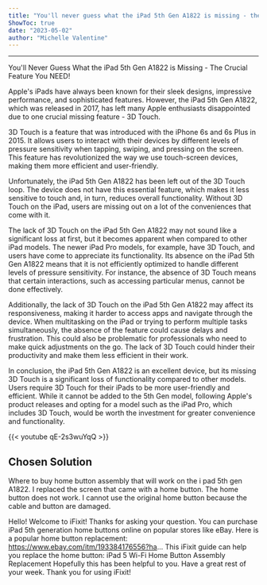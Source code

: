 ```yaml
---
title: "You'll never guess what the iPad 5th Gen A1822 is missing - the crucial feature you NEED!"
ShowToc: true 
date: "2023-05-02"
author: "Michelle Valentine"
---
```

*****
You'll Never Guess What the iPad 5th Gen A1822 is Missing - The Crucial Feature You NEED!

Apple's iPads have always been known for their sleek designs, impressive performance, and sophisticated features. However, the iPad 5th Gen A1822, which was released in 2017, has left many Apple enthusiasts disappointed due to one crucial missing feature - 3D Touch.

3D Touch is a feature that was introduced with the iPhone 6s and 6s Plus in 2015. It allows users to interact with their devices by different levels of pressure sensitivity when tapping, swiping, and pressing on the screen. This feature has revolutionized the way we use touch-screen devices, making them more efficient and user-friendly.

Unfortunately, the iPad 5th Gen A1822 has been left out of the 3D Touch loop. The device does not have this essential feature, which makes it less sensitive to touch and, in turn, reduces overall functionality. Without 3D Touch on the iPad, users are missing out on a lot of the conveniences that come with it.

The lack of 3D Touch on the iPad 5th Gen A1822 may not sound like a significant loss at first, but it becomes apparent when compared to other iPad models. The newer iPad Pro models, for example, have 3D Touch, and users have come to appreciate its functionality. Its absence on the iPad 5th Gen A1822 means that it is not efficiently optimized to handle different levels of pressure sensitivity. For instance, the absence of 3D Touch means that certain interactions, such as accessing particular menus, cannot be done effectively.

Additionally, the lack of 3D Touch on the iPad 5th Gen A1822 may affect its responsiveness, making it harder to access apps and navigate through the device. When multitasking on the iPad or trying to perform multiple tasks simultaneously, the absence of the feature could cause delays and frustration. This could also be problematic for professionals who need to make quick adjustments on the go. The lack of 3D Touch could hinder their productivity and make them less efficient in their work.

In conclusion, the iPad 5th Gen A1822 is an excellent device, but its missing 3D Touch is a significant loss of functionality compared to other models. Users require 3D Touch for their iPads to be more user-friendly and efficient.  While it cannot be added to the 5th Gen model, following Apple's product releases and opting for a model such as the iPad Pro, which includes 3D Touch, would be worth the investment for greater convenience and functionality.

{{< youtube qE-2s3wuYqQ >}} 



## Chosen Solution
 Where to buy home button assembly that will work on the i pad 5th gen A1822. 
I replaced the screen  that came with a home button. The home button does not work.     I cannot  use the original home button because the cable and button are damaged.

 Hello! Welcome to iFixit! Thanks for asking your question. You can purchase iPad 5th generation home buttons online on popular stores like eBay.
Here is a popular home button replacement: https://www.ebay.com/itm/193384176556?ha...
This iFixit guide can help you replace the home button: iPad 5 Wi-Fi Home Button Assembly Replacement
Hopefully this has been helpful to you. Have a great rest of your week. Thank you for using iFixit!




